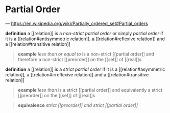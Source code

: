 # Partial Order

&mdash; <https://en.wikipedia.org/wiki/Partially_ordered_set#Partial_orders>

**definition** a [[relation]] is a _non-strict partial order_ or simply _partial order_ if it is a [[relation#antisymmetric relation]], a [[relation#reflexive relation]] and a [[relation#transitive relation]]

> **example** _less than or equal to_ is a non-strict [[partial order]] and therefore a non-strict [[preorder]] on the [[set]] of [[real]]s

**definition** a [[relation]] is a _strict partial order_ if it is a [[relation#asymmetric relation]], a [[relation#irreflexive relation]] and a [[relation#transitive relation]]

> **example** _less than_ is a strict [[partial order]] and equivalently a strict [[preorder]] on the [[set]] of [[real]]s

> **equivalence** _strict [[preorder]] and strict [[partial order]]_
